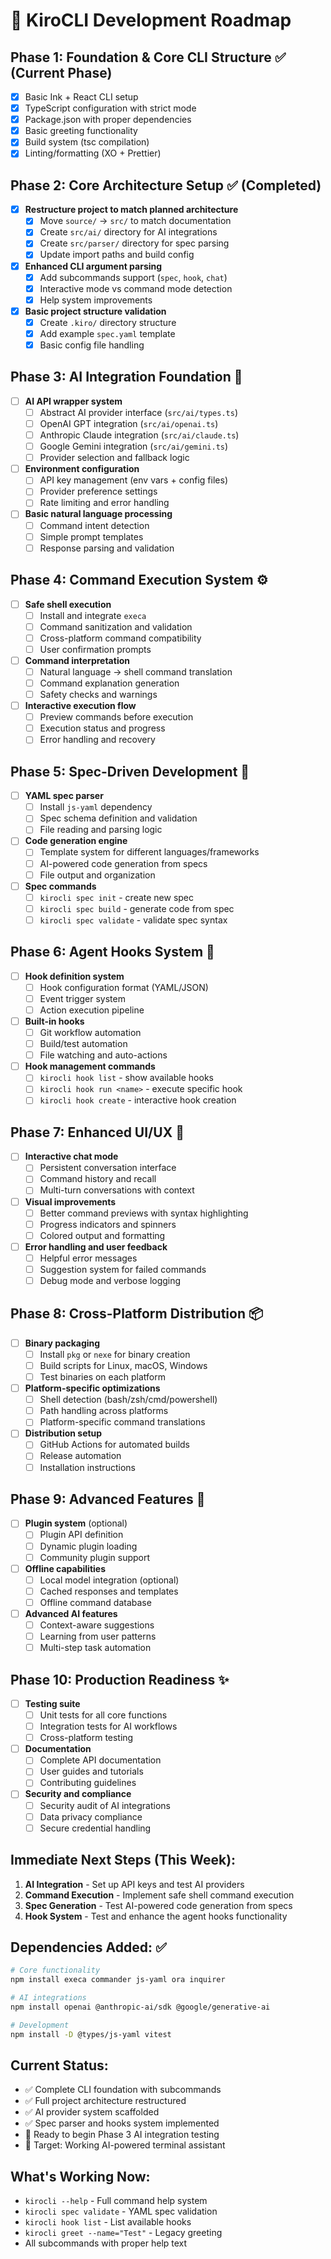 # 🚀 KiroCLI Development Roadmap

## **Phase 1: Foundation & Core CLI Structure** ✅ (Current Phase)

- [x] Basic Ink + React CLI setup
- [x] TypeScript configuration with strict mode
- [x] Package.json with proper dependencies
- [x] Basic greeting functionality
- [x] Build system (tsc compilation)
- [x] Linting/formatting (XO + Prettier)

## **Phase 2: Core Architecture Setup** ✅ (Completed)

- [x] **Restructure project to match planned architecture**
  - [x] Move `source/` → `src/` to match documentation
  - [x] Create `src/ai/` directory for AI integrations
  - [x] Create `src/parser/` directory for spec parsing
  - [x] Update import paths and build config
- [x] **Enhanced CLI argument parsing**
  - [x] Add subcommands support (`spec`, `hook`, `chat`)
  - [x] Interactive mode vs command mode detection
  - [x] Help system improvements
- [x] **Basic project structure validation**
  - [x] Create `.kiro/` directory structure
  - [x] Add example `spec.yaml` template
  - [x] Basic config file handling

## **Phase 3: AI Integration Foundation** 🎯

- [ ] **AI API wrapper system**
  - [ ] Abstract AI provider interface (`src/ai/types.ts`)
  - [ ] OpenAI GPT integration (`src/ai/openai.ts`)
  - [ ] Anthropic Claude integration (`src/ai/claude.ts`)
  - [ ] Google Gemini integration (`src/ai/gemini.ts`)
  - [ ] Provider selection and fallback logic
- [ ] **Environment configuration**
  - [ ] API key management (env vars + config files)
  - [ ] Provider preference settings
  - [ ] Rate limiting and error handling
- [ ] **Basic natural language processing**
  - [ ] Command intent detection
  - [ ] Simple prompt templates
  - [ ] Response parsing and validation

## **Phase 4: Command Execution System** ⚙️

- [ ] **Safe shell execution**
  - [ ] Install and integrate `execa`
  - [ ] Command sanitization and validation
  - [ ] Cross-platform command compatibility
  - [ ] User confirmation prompts
- [ ] **Command interpretation**
  - [ ] Natural language → shell command translation
  - [ ] Command explanation generation
  - [ ] Safety checks and warnings
- [ ] **Interactive execution flow**
  - [ ] Preview commands before execution
  - [ ] Execution status and progress
  - [ ] Error handling and recovery

## **Phase 5: Spec-Driven Development** 📜

- [ ] **YAML spec parser**
  - [ ] Install `js-yaml` dependency
  - [ ] Spec schema definition and validation
  - [ ] File reading and parsing logic
- [ ] **Code generation engine**
  - [ ] Template system for different languages/frameworks
  - [ ] AI-powered code generation from specs
  - [ ] File output and organization
- [ ] **Spec commands**
  - [ ] `kirocli spec init` - create new spec
  - [ ] `kirocli spec build` - generate code from spec
  - [ ] `kirocli spec validate` - validate spec syntax

## **Phase 6: Agent Hooks System** 🔗

- [ ] **Hook definition system**
  - [ ] Hook configuration format (YAML/JSON)
  - [ ] Event trigger system
  - [ ] Action execution pipeline
- [ ] **Built-in hooks**
  - [ ] Git workflow automation
  - [ ] Build/test automation
  - [ ] File watching and auto-actions
- [ ] **Hook management commands**
  - [ ] `kirocli hook list` - show available hooks
  - [ ] `kirocli hook run <name>` - execute specific hook
  - [ ] `kirocli hook create` - interactive hook creation

## **Phase 7: Enhanced UI/UX** 🎨

- [ ] **Interactive chat mode**
  - [ ] Persistent conversation interface
  - [ ] Command history and recall
  - [ ] Multi-turn conversations with context
- [ ] **Visual improvements**
  - [ ] Better command previews with syntax highlighting
  - [ ] Progress indicators and spinners
  - [ ] Colored output and formatting
- [ ] **Error handling and user feedback**
  - [ ] Helpful error messages
  - [ ] Suggestion system for failed commands
  - [ ] Debug mode and verbose logging

## **Phase 8: Cross-Platform Distribution** 📦

- [ ] **Binary packaging**
  - [ ] Install `pkg` or `nexe` for binary creation
  - [ ] Build scripts for Linux, macOS, Windows
  - [ ] Test binaries on each platform
- [ ] **Platform-specific optimizations**
  - [ ] Shell detection (bash/zsh/cmd/powershell)
  - [ ] Path handling across platforms
  - [ ] Platform-specific command translations
- [ ] **Distribution setup**
  - [ ] GitHub Actions for automated builds
  - [ ] Release automation
  - [ ] Installation instructions

## **Phase 9: Advanced Features** 🚀

- [ ] **Plugin system** (optional)
  - [ ] Plugin API definition
  - [ ] Dynamic plugin loading
  - [ ] Community plugin support
- [ ] **Offline capabilities**
  - [ ] Local model integration (optional)
  - [ ] Cached responses and templates
  - [ ] Offline command database
- [ ] **Advanced AI features**
  - [ ] Context-aware suggestions
  - [ ] Learning from user patterns
  - [ ] Multi-step task automation

## **Phase 10: Production Readiness** ✨

- [ ] **Testing suite**
  - [ ] Unit tests for all core functions
  - [ ] Integration tests for AI workflows
  - [ ] Cross-platform testing
- [ ] **Documentation**
  - [ ] Complete API documentation
  - [ ] User guides and tutorials
  - [ ] Contributing guidelines
- [ ] **Security and compliance**
  - [ ] Security audit of AI integrations
  - [ ] Data privacy compliance
  - [ ] Secure credential handling
  
## **Immediate Next Steps (This Week):**
1. **AI Integration** - Set up API keys and test AI providers
2. **Command Execution** - Implement safe shell command execution
3. **Spec Generation** - Test AI-powered code generation from specs
4. **Hook System** - Test and enhance the agent hooks functionality

## **Dependencies Added:** ✅
```bash
# Core functionality
npm install execa commander js-yaml ora inquirer

# AI integrations  
npm install openai @anthropic-ai/sdk @google/generative-ai

# Development
npm install -D @types/js-yaml vitest
```

## **Current Status:**
- ✅ Complete CLI foundation with subcommands
- ✅ Full project architecture restructured
- ✅ AI provider system scaffolded
- ✅ Spec parser and hooks system implemented
- 🔄 Ready to begin Phase 3 AI integration testing
- 🎯 Target: Working AI-powered terminal assistant

## **What's Working Now:**
- `kirocli --help` - Full command help system
- `kirocli spec validate` - YAML spec validation
- `kirocli hook list` - List available hooks
- `kirocli greet --name="Test"` - Legacy greeting
- All subcommands with proper help text